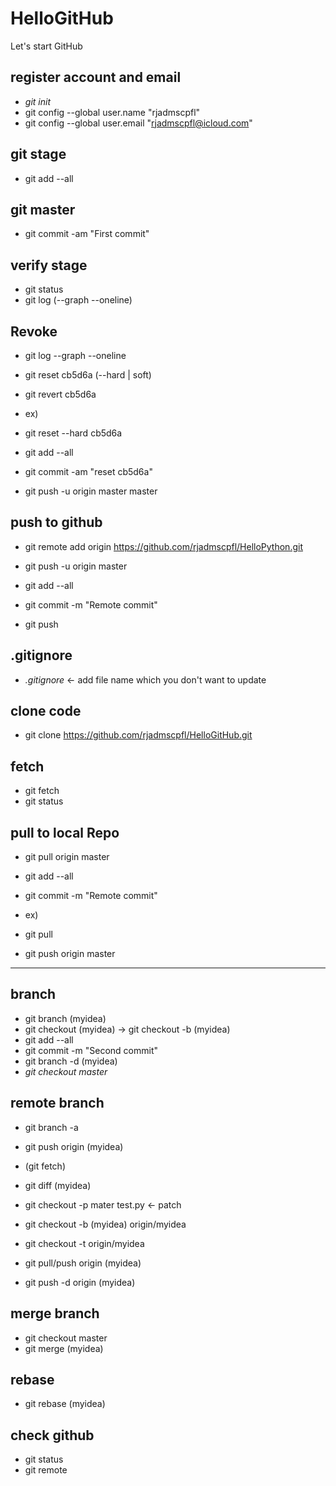 # HelloGitHub
Let's start GitHub

## register account and email
* _git init_
* git config --global user.name "rjadmscpfl"
* git config --global user.email "rjadmscpfl@icloud.com"

## git stage
* git add --all

## git master
* git commit -am "First commit"

## verify stage
* git status
* git log (--graph --oneline)

## Revoke 
* git log --graph --oneline
* git reset cb5d6a (--hard | soft)
* git revert cb5d6a

* ex)
* git reset --hard cb5d6a
* git add --all
* git commit -am "reset cb5d6a"
* git push -u origin master master

## push to github
* git remote add origin https://github.com/rjadmscpfl/HelloPython.git
* git push -u origin master 

* git add --all
* git commit -m "Remote commit"
* git push 

## .gitignore
*  _.gitignore_ <- add file name which you don't want to update 

## clone code
* git clone https://github.com/rjadmscpfl/HelloGitHub.git

## fetch
* git fetch
* git status

## pull to local Repo
* git pull origin master

* git add --all
* git commit -m "Remote commit"

* ex)
* git pull
* git push origin master
----------------------------------------------------

## branch 
* git branch (myidea)
* git checkout (myidea) -> git checkout -b (myidea)
* git add --all
* git commit -m "Second commit"
* git branch -d (myidea)
* _git checkout master_

## remote branch
* git branch -a
* git push origin (myidea)
* (git fetch)

* git diff (myidea)
* git checkout -p mater test.py <- patch
* git checkout -b (myidea) origin/myidea

* git checkout -t origin/myidea 
* git pull/push origin (myidea)

* git push -d origin (myidea)

## merge branch
* git checkout master
* git merge (myidea)

## rebase
* git rebase (myidea)

## check github
* git status 
* git remote

